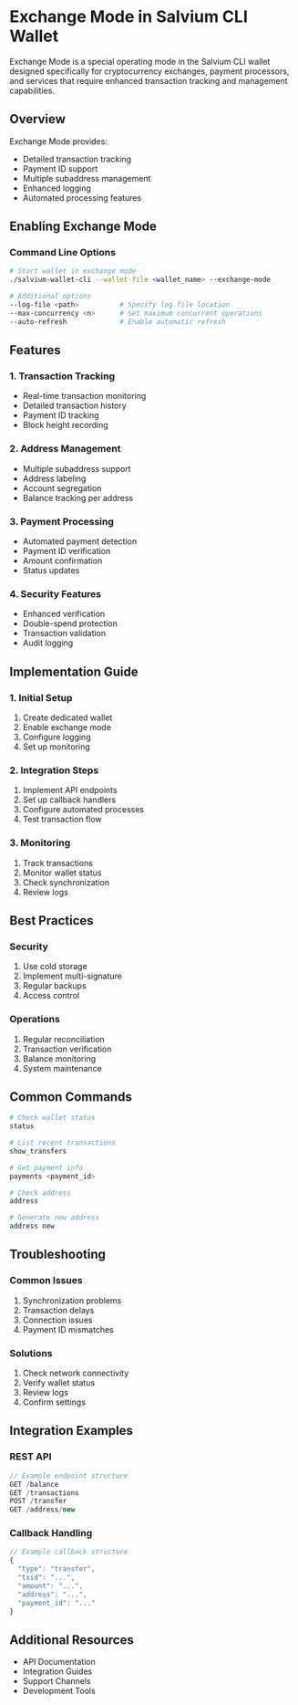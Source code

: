 # Exchange Mode in Salvium CLI Wallet

Exchange Mode is a special operating mode in the Salvium CLI wallet designed specifically for cryptocurrency exchanges, payment processors, and services that require enhanced transaction tracking and management capabilities.

## Overview

Exchange Mode provides:
- Detailed transaction tracking
- Payment ID support
- Multiple subaddress management
- Enhanced logging
- Automated processing features

## Enabling Exchange Mode

### Command Line Options
```bash
# Start wallet in exchange mode
./salvium-wallet-cli --wallet-file <wallet_name> --exchange-mode

# Additional options
--log-file <path>          # Specify log file location
--max-concurrency <n>      # Set maximum concurrent operations
--auto-refresh             # Enable automatic refresh
```

## Features

### 1. Transaction Tracking
- Real-time transaction monitoring
- Detailed transaction history
- Payment ID tracking
- Block height recording

### 2. Address Management
- Multiple subaddress support
- Address labeling
- Account segregation
- Balance tracking per address

### 3. Payment Processing
- Automated payment detection
- Payment ID verification
- Amount confirmation
- Status updates

### 4. Security Features
- Enhanced verification
- Double-spend protection
- Transaction validation
- Audit logging

## Implementation Guide

### 1. Initial Setup
1. Create dedicated wallet
2. Enable exchange mode
3. Configure logging
4. Set up monitoring

### 2. Integration Steps
1. Implement API endpoints
2. Set up callback handlers
3. Configure automated processes
4. Test transaction flow

### 3. Monitoring
1. Track transactions
2. Monitor wallet status
3. Check synchronization
4. Review logs

## Best Practices

### Security
1. Use cold storage
2. Implement multi-signature
3. Regular backups
4. Access control

### Operations
1. Regular reconciliation
2. Transaction verification
3. Balance monitoring
4. System maintenance

## Common Commands

```bash
# Check wallet status
status

# List recent transactions
show_transfers

# Get payment info
payments <payment_id>

# Check address
address

# Generate new address
address new
```

## Troubleshooting

### Common Issues
1. Synchronization problems
2. Transaction delays
3. Connection issues
4. Payment ID mismatches

### Solutions
1. Check network connectivity
2. Verify wallet status
3. Review logs
4. Confirm settings

## Integration Examples

### REST API
```javascript
// Example endpoint structure
GET /balance
GET /transactions
POST /transfer
GET /address/new
```

### Callback Handling
```javascript
// Example callback structure
{
  "type": "transfer",
  "txid": "...",
  "amount": "...",
  "address": "...",
  "payment_id": "..."
}
```

## Additional Resources
- API Documentation
- Integration Guides
- Support Channels
- Development Tools
